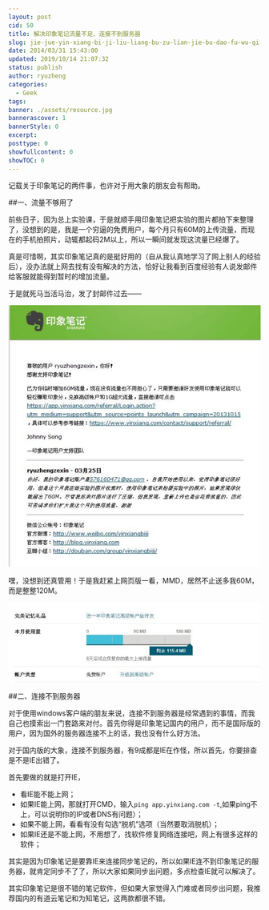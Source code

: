 ```yaml
---
layout: post
cid: 50
title: 解决印象笔记流量不足、连接不到服务器
slug: jie-jue-yin-xiang-bi-ji-liu-liang-bu-zu-lian-jie-bu-dao-fu-wu-qi
date: 2014/03/31 15:43:00
updated: 2019/10/14 21:07:32
status: publish
author: ryuzheng
categories: 
  - Geek
tags: 
banner: ./assets/resource.jpg
bannerascover: 1
bannerStyle: 0
excerpt: 
posttype: 0
showfullcontent: 0
showTOC: 0
---
```



记载关于印象笔记的两件事，也许对于用大象的朋友会有帮助。

##一、流量不够用了

前些日子，因为总上实验课，于是就顺手用印象笔记把实验的图片都拍下来整理了，没想到的是，我是一个穷逼的免费用户，每个月只有60M的上传流量，而现在的手机拍照片，动辄都起码2M以上，所以一瞬间就发现这流量已经爆了。

真是可惜啊，其实印象笔记真的是挺好用的（自从我认真地学习了网上别人的经验后），没办法就上网去找有没有解决的方法，恰好让我看到百度经验有人说发邮件给客服就能得到暂时的增加流量。

于是就死马当活马治，发了封邮件过去&mdash;&mdash;

![印象笔记客服邮件](./assets/resource.jpg)

嘿，没想到还真管用！于是我赶紧上网页版一看，MMD，居然不止送多我60M，而是整整120M。

![印象笔记上传流量](./assets/resourc.jpg)

##二、连接不到服务器

对于使用windows客户端的朋友来说，连接不到服务器是经常遇到的事情，而我自己也摸索出一门套路来对付。首先你得是印象笔记国内的用户，而不是国际版的用户，因为国外的服务器连接不上的话，我也没有什么好方法。

对于国内版的大象，连接不到服务器，有9成都是IE在作怪，所以首先，你要排查是不是IE出错了。

首先要做的就是打开IE，

*   看IE能不能上网；
*   如果IE能上网，那就打开CMD，输入`ping app.yinxiang.com -t`,如果ping不上，可以说明你的IP或者DNS有问题）；
*   如果不能上网，看看有没有勾选&ldquo;脱机&rdquo;选项（当然要取消脱机）；
*   如果IE还是不能上网，不用想了，找软件修复网络连接吧，网上有很多这样的软件；

其实是因为印象笔记是要靠IE来连接同步笔记的，所以如果IE连不到印象笔记的服务器，就肯定同步不了了，所以大家如果同步出问题，多点检查IE就可以解决了。

其实印象笔记是很不错的笔记软件，但如果大家觉得入门难或者同步出问题，我推荐国内的有道云笔记和为知笔记，这两款都很不错。